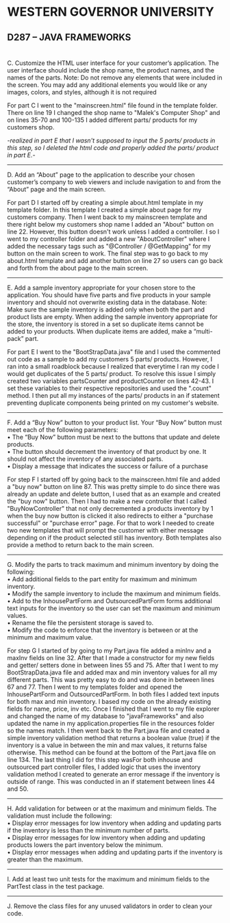 
# WESTERN GOVERNOR UNIVERSITY 
## D287 – JAVA FRAMEWORKS
#

C.  Customize the HTML user interface for your customer’s application. The user interface should include the shop name, the product names, and the names of the parts.
    Note: Do not remove any elements that were included in the screen. You may add any additional elements you would like or any images, colors, and styles, although it is not required

For part C I went to the "mainscreen.html" file found in the template folder. There on line 19 I changed the shop name to "Malek's Computer Shop" and on lines 35-70 and 
100-135 I added different parts/ products for my customers shop. 

*-realized in part E that I wasn't supposed to input the 5 parts/ products in this step, so I deleted the html code and properly added the parts/ product in part E.-*
<hr>

D.  Add an “About” page to the application to describe your chosen customer’s company to web viewers and include navigation to and from the “About” page and the main screen.

For part D I started off by creating a simple about.html template in my template folder. In this template I created a simple about page for my customers company. Then I went back to my mainscreen
template and there right below my customers shop name I added an "About" button on line 22. However, this button doesn't work unless I added a controller. I so I went to my 
controller folder and added a new "AboutController" where I added the necessary tags such as "@Controller / @GetMapping" for my button on the main screen to work. The final step
was to go back to my about.html template and add another button on line 27 so users can go back and forth from the about page to the main screen. 
<hr>

E.  Add a sample inventory appropriate for your chosen store to the application. You should have five parts and five products in your sample inventory and should not overwrite existing data in the database.
    Note: Make sure the sample inventory is added only when both the part and product lists are empty. When adding the sample inventory appropriate for the store, the inventory is stored in a set so duplicate items cannot be added to your products. When duplicate items are added, make a “multi-pack” part.

For part E I went to the "BootStrapData.java" file and I used the commented out code as a sample to add my customers 5 parts/ products. However, I ran into a small roadblock
because I realized that everytime I ran my code I would get duplicates of the 5 parts/ product. To resolve this issue I simply created two variables partsCounter and productCounter
on lines 42-43. I set these variables to their respective repositories and used the ".count" method. I then put all my instances of the parts/ products in an if statement preventing
duplicate components being printed on my customer's website. 
<hr>

F.  Add a “Buy Now” button to your product list. Your “Buy Now” button must meet each of the following parameters:<br>
    •  The “Buy Now” button must be next to the buttons that update and delete products.<br>
    •  The button should decrement the inventory of that product by one. It should not affect the inventory of any associated parts.<br>
    •  Display a message that indicates the success or failure of a purchase<br>

For step F I started off by going back to the mainscreen.html file and added a "buy now" button on line 87. This was pretty simple to do since there was already an update and delete
button, I used that as an example and created the "buy now" button. Then I had to make a new controller that I called "BuyNowController" that not only decremented a products
inventory by 1 when the buy now button is clicked it also redirects to either a "purchase successful" or "purchase error" page. For that to work I needed to create two new 
templates that will prompt the customer with either message depending on if the product selected still has inventory. Both templates also provide a method to return back to
the main screen.

<hr>

G.  Modify the parts to track maximum and minimum inventory by doing the following:<br>
•  Add additional fields to the part entity for maximum and minimum inventory.<br>
•  Modify the sample inventory to include the maximum and minimum fields.<br>
•  Add to the InhousePartForm and OutsourcedPartForm forms additional text inputs for the inventory so the user can set the maximum and minimum values.<br>
•  Rename the file the persistent storage is saved to.<br>
•  Modify the code to enforce that the inventory is between or at the minimum and maximum value.<br>

For step G I started of by going to my Part.java file added a minInv and a maxInv fields on line 32. After that I made a constructor for my new fields and getter/ setters done 
in between lines 55 and 75. After that I went to my BootStrapData.java file and added max and min inventory values for all my different parts. This was pretty easy to do and was
done in between lines 67 and 77. Then I went to my templates folder and opened the InhousePartForm and OutsourcedPartForm. In both files I added text inputs for both 
max and min inventory. I based my code on the already existing fields for name, price, inv etc. Once I finished that I went to my file explorer and changed the name of my database
to "javaFrameworks" and also updated the name in my application.properties file in the resources folder so the names match. I then went back to the Part.java file and created a simple 
inventory validation method that returns a boolean value (true) if the inventory is a value in between the min and max values, it returns false otherwise. This method can be found at the 
bottom of the Part.java file on line 134. The last thing I did for this step wasFor both inhouse and outsourced part controller files, I added logic that uses the inventory validation method I 
created to generate an error message if the inventory is outside of range. This was conducted in an if statement between lines 44 and 50.

<hr>

H.  Add validation for between or at the maximum and minimum fields. The validation must include the following:<br>
•  Display error messages for low inventory when adding and updating parts if the inventory is less than the minimum number of parts.<br>
•  Display error messages for low inventory when adding and updating products lowers the part inventory below the minimum.<br>
•  Display error messages when adding and updating parts if the inventory is greater than the maximum.<br>

<hr>

I.  Add at least two unit tests for the maximum and minimum fields to the PartTest class in the test package.

<hr>

J.  Remove the class files for any unused validators in order to clean your code.